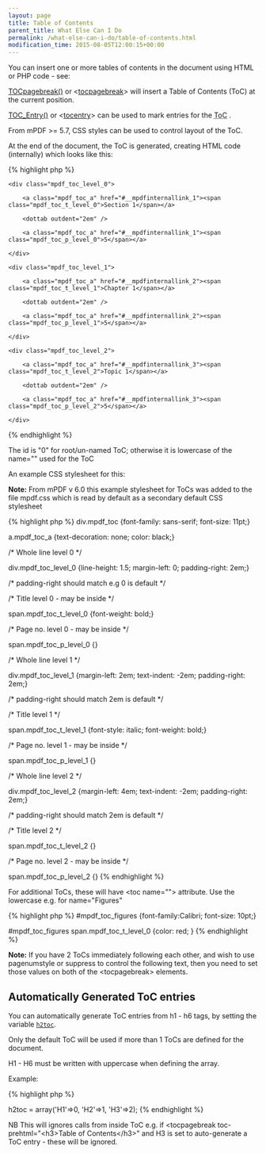 ```yaml
---
layout: page
title: Table of Contents
parent_title: What Else Can I Do
permalink: /what-else-can-i-do/table-of-contents.html
modification_time: 2015-08-05T12:00:15+00:00
---
```


<p>You can insert one or more tables of contents in the document using HTML or PHP code - see:</p>
<p><a href="{{ "/reference/mpdf-functions/tocpagebreak.html" | prepend: site.baseurl }}">TOCpagebreak()</a> or &lt;<a href="{{ "/reference/html-control-tags/tocpagebreak.html" | prepend: site.baseurl }}">tocpagebreak</a>&gt; will insert a Table of Contents (ToC) at the current position.</p>
<p><a href="{{ "/reference/mpdf-functions/toc-entry.html" | prepend: site.baseurl }}">TOC_Entry()</a> or &lt;<a href="{{ "/reference/html-control-tags/tocentry.html" | prepend: site.baseurl }}">tocentry</a>&gt; can be used to mark entries for the <acronym title="Table of Contents">ToC</acronym> .</p>
<p>From mPDF &gt;= 5.7, CSS styles can be used to control layout of the ToC.</p>
<p>At the end of the document, the ToC is generated, creating HTML code (internally) which looks like this:</p>

{% highlight php %}
<div class="mpdf_toc" id="mpdf_toc_0">

    <div class="mpdf_toc_level_0">

        <a class="mpdf_toc_a" href="#__mpdfinternallink_1"><span class="mpdf_toc_t_level_0">Section 1</span></a>

        <dottab outdent="2em" />

        <a class="mpdf_toc_a" href="#__mpdfinternallink_1"><span class="mpdf_toc_p_level_0">5</span></a>

    </div>

    <div class="mpdf_toc_level_1">

        <a class="mpdf_toc_a" href="#__mpdfinternallink_2"><span class="mpdf_toc_t_level_1">Chapter 1</span></a>

        <dottab outdent="2em" />

        <a class="mpdf_toc_a" href="#__mpdfinternallink_2"><span class="mpdf_toc_p_level_1">5</span></a>

    </div>

    <div class="mpdf_toc_level_2">

        <a class="mpdf_toc_a" href="#__mpdfinternallink_3"><span class="mpdf_toc_t_level_2">Topic 1</span></a>

        <dottab outdent="2em" />

        <a class="mpdf_toc_a" href="#__mpdfinternallink_3"><span class="mpdf_toc_p_level_2">5</span></a>

    </div>

</div>
{% endhighlight %}

<p>The id is "0" for root/un-named ToC; otherwise it is lowercase of the name="" used for the ToC</p>
<p>An example CSS stylesheet for this:</p>

<div class="alert alert-info" role="alert"><strong>Note:</strong> From mPDF v 6.0 this example stylesheet for ToCs was added to the file <span class="filename">mpdf.css</span> which is read by default as a secondary default CSS stylesheet</div>

{% highlight php %}
div.mpdf_toc {font-family: sans-serif; font-size: 11pt;}

a.mpdf_toc_a  {text-decoration: none; color: black;}

/* Whole line level 0 */

div.mpdf_toc_level_0 {line-height: 1.5; margin-left: 0; padding-right: 2em;}

/* padding-right should match e.g <dottab outdent="2em" /> 0 is default */

/* Title level 0 - may be inside <a> */

span.mpdf_toc_t_level_0 {font-weight: bold;}

/* Page no. level 0 - may be inside <a> */

span.mpdf_toc_p_level_0 {}

/* Whole line level 1 */

div.mpdf_toc_level_1 {margin-left: 2em; text-indent: -2em; padding-right: 2em;}

/* padding-right should match <dottab outdent="2em" /> 2em is default */

/* Title level 1 */

span.mpdf_toc_t_level_1 {font-style: italic; font-weight: bold;}

/* Page no. level 1 - may be inside <a> */

span.mpdf_toc_p_level_1  {}

/* Whole line level 2 */

div.mpdf_toc_level_2 {margin-left: 4em; text-indent: -2em; padding-right: 2em;}

/* padding-right should match <dottab outdent="2em" /> 2em is default */

/* Title level 2 */

span.mpdf_toc_t_level_2 {}

/* Page no. level 2 - may be inside <a> */

span.mpdf_toc_p_level_2 {}
{% endhighlight %}

<p>For additional ToCs, these will have &lt;toc name=""&gt; attribute. Use the lowercase e.g. for name="Figures"</p>

{% highlight php %}
#mpdf_toc_figures {font-family:Calibri; font-size: 10pt;}

#mpdf_toc_figures span.mpdf_toc_t_level_0 {color: red; }
{% endhighlight %}

<div class="alert alert-info" role="alert"><strong>Note:</strong> If you have 2 ToCs immediately following each other, and wish to use pagenumstyle or suppress to control the following text, then you need to set those values on both of the &lt;tocpagebreak&gt; elements.</div>

## Automatically Generated ToC entries

<p>You can automatically generate ToC entries from h1 - h6 tags, by setting the variable <a href="{{ "/reference/mpdf-variables/h2toc.html" | prepend: site.baseurl }}"><code>h2toc</code></a>.</p>
<p>Only the default ToC will be used if more than 1 ToCs are defined for the document.</p>
<p>H1 - H6 must be written with uppercase when defining the array.</p>
<p>Example:</p>

{% highlight php %}
<?php

$mpdf->h2toc = array('H1'=>0, 'H2'=>1, 'H3'=>2);
{% endhighlight %}

<p>NB This will ignores calls from inside ToC e.g. if &lt;tocpagebreak toc-prehtml="&lt;h3&gt;Table of Contents&lt;/h3&gt;" and H3 is set to auto-generate a ToC entry - these will be ignored.</p>
